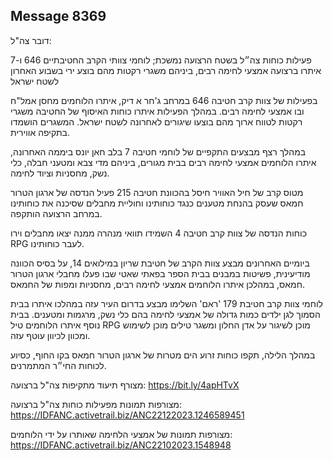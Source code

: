 ## Message 8369

דובר צה"ל:

פעילות כוחות צה״ל בשטח הרצועה נמשכת; לוחמי צוותי הקרב החטיבתיים 646 ו-7 איתרו ברצועה אמצעי לחימה רבים, ביניהם משגרי רקטות מהם בוצע ירי בשבוע האחרון לשטח ישראל

בפעילות של צוות קרב חטיבה 646 במרחב ג'חר א דיק, איתרו הלוחמים מחסן אמל"ח ובו אמצעי לחימה רבים. במהלך הפעילות איתרו כוחות האיסוף של החטיבה משגרי רקטות לטווח ארוך מהם בוצעו שיגורים לאחרונה לשטח ישראל. המשגרים הושמדו בתקיפה אווירית. 

במהלך רצף מבצעים התקפיים של לוחמי חטיבה 7 בלב חאן יונס ביממה האחרונה, איתרו הלוחמים אמצעי לחימה רבים בבית מגורים, ביניהם מדי צבא ומטעני חבלה, כלי נשק, מחסניות וציוד לחימה. 

מטוס קרב של חיל האוויר חיסל בהכוונת חטיבה 215 פעיל הנדסה של ארגון הטרור חמאס שעסק בהנחת מטענים כנגד כוחותינו וחוליית מחבלים שסיכנה את כוחותינו במרחב הרצועה הותקפה. 

כוחות הנדסה של צוות קרב חטיבה 4 השמידו תוואי מנהרה ממנה יצאו מחבלים וירו RPG לעבר כוחותינו. 

ביומיים האחרונים מבצע צוות הקרב של חטיבת שריון במילואים 14, על בסיס הכוונה מודיעינית, פשיטות במבנים בבית הספר בפאתי שאטי שבו פעלו מחבלי ארגון הטרור חמאס, במהלכן איתרו הלוחמים אמצעי לחימה רבים, מחסניות ומפות של החמאס.

לוחמי צוות קרב חטיבת 179 'ראם' השלימו מבצע בדרום העיר עזה במהלכו איתרו בבית הסמוך לגן ילדים כמות גדולה של אמצעי לחימה בהם כלי נשק, מרגמות ומטענים. בבית נוסף איתרו הלוחמים טיל RPG מוכן לשיגור על אדן החלון ומשגר טילים מוכן לשימוש ומכוון לכיוון עוטף עזה. 

במהלך הלילה, תקפו כוחות זרוע הים מטרות של ארגון הטרור חמאס בקו החוף, כסיוע לכוחות החי״ר המתמרנים.

מצורף תיעוד מתקיפות צה"ל ברצועה: https://bit.ly/4apHTvX

מצורפות תמונות מפעילות כוחות צה"ל ברצועה: https://IDFANC.activetrail.biz/ANC22122023.1246589451

מצורפות תמונות של אמצעי הלחימה שאותרו על ידי הלוחמים: https://IDFANC.activetrail.biz/ANC22102023.1548948

